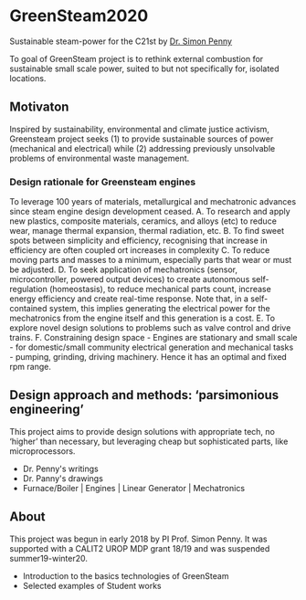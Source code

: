 # GreenSteam2020
Sustainable steam-power for the C21st by [Dr. Simon Penny](http://simonpenny.net)

To goal of GreenSteam project is to rethink external combustion for sustainable small scale power, suited to but not specifically for, isolated locations.

## Motivaton
Inspired by sustainability, environmental and climate justice activism, Greensteam project seeks (1) to provide sustainable sources of power (mechanical and electrical) while (2) addressing previously unsolvable problems of environmental waste management.

### Design rationale for Greensteam engines
To leverage 100 years of materials, metallurgical and mechatronic advances since steam engine design development ceased.
A. To research and apply new plastics, composite materials, ceramics, and alloys (etc) to reduce wear, manage thermal expansion, thermal radiation, etc. 
B. To find sweet spots between simplicity and efficiency, recognising that increase in efficiency are often coupled ort increases in complexity
C. To reduce moving parts and masses to a minimum, especially parts that wear or must be adjusted.
D. To seek application of mechatronics (sensor, microcontroller, powered output devices) to create autonomous self-regulation (homeostasis), to reduce mechanical parts count, increase energy efficiency and create real-time response. Note that, in a self-contained system, this implies generating the electrical power for the mechatronics from the engine itself and this generation is a cost.
E. To explore novel design solutions to problems such as valve control and drive trains. 
F. Constraining design space - Engines are stationary and small scale - for domestic/small community electrical generation and mechanical tasks - pumping, grinding, driving machinery. Hence it has an optimal and fixed rpm range. 

## Design approach and methods: ‘parsimonious engineering’ 
This project aims to provide design solutions with appropriate tech, no ‘higher’ than necessary, but leveraging cheap but sophisticated parts, like microprocessors.

- Dr. Penny's writings
- Dr. Panny's drawings
- Furnace/Boiler | Engines | Linear Generator | Mechatronics

## About
This project was begun in early 2018 by PI Prof. Simon Penny. It was supported with a CALIT2 UROP MDP grant 18/19 and was suspended summer19-winter20. 

- Introduction to the basics technologies of GreenSteam  
- Selected examples of Student works 
